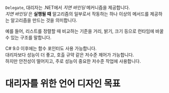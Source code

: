 `Delegate`, 대리자는 .NET에서 _지연 바인딩_ 메커니즘을 제공합니다.   
_지연 바인딩_ 은 **실행될 때** 알고리즘의 일부로서 작동하는 하나 이상의 메서드를 제공하는 알고리즘을 만드는 것을 의미합니다.   

예를 들어, 리스트를 정렬할 때 비교하는 기준을 거리, 밝기, 크기 등으로 런타임에 바꿀 수 있는 구조를 말합니다.   

C# 9.0 이후에는 함수 포인터도 사용 가능합니다.    
대리자보다 성능이 더 좋고, 호출 규약 같은 저수준 제어가 가능합니다.    
하지만 안전성이 떨어지고, 주로 성능이 중요한 저수준 작업에 사용합니다.   

# 대리자를 위한 언어 디자인 목표
